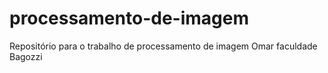 # processamento-de-imagem
Repositório para o trabalho de processamento de imagem Omar faculdade Bagozzi
